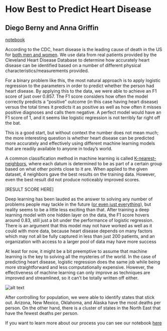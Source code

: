 # How Best to Predict Heart Disease

## Diego Berny and Anna Griffin


[notebook](newlink)


According to the CDC, heart disease is the leading cause of death in the US for [both men and women](https://www.cdc.gov/dhdsp/data_statistics/fact_sheets/fs_heart_disease.htm). We use data from real patients provided by the Cleveland Heart Disease Database to determine how accurately heart disease can be identified based on a number of different physical characteristics/measurements provided.

For a binary problem like this, the most natural approach is to apply logistic regression to the parameters in order to predict whether the person had heart disease. By applying this to the data, we were able to achieve an F1 score of just over 0.857. The F1 score considers how often the model correctly predicts a “positive” outcome (in this case having heart disease) versus the total times it predicts it as positive as well as how often it misses positive diagnoses and calls them negative. A perfect model would have an F1 score of 1, and it seems like logistic regression is not terribly far right off the bat.


This is a good start, but without context the number does not mean much; the more interesting question is whether heart disease can be predicted more accurately and effectively using different machine learning models that are readily available to anyone in today’s world.

A common classification method in machine learning is called [K-nearest-neighbors](https://towardsdatascience.com/machine-learning-basics-with-the-k-nearest-neighbors-algorithm-6a6e71d01761), where each datum is determined to be as part of a certain group based on what other points close to it are. When applied to the given dataset, 4 neighbors gave the best results on the training data. However, even the best result did not produce noticeably improved scores.

[RESULT SCORE HERE]


Deep learning has been lauded as the answer to solving any number of problems people may tackle in the future ([or even just everything](https://www.alphr.com/the-future/1001614/are-ai-and-deep-learning-the-future-of-well-everything)), but reality seems to be a little less exciting than that. After training a deep learning model with one hidden layer on the data, the F1 score hovers around 0.83, still just a bit under the performance of logistic regression.
There is an argument that this model may not have worked as well as it could with more data, because heart disease depends on many factors which may not all be fully captured in less than just 200 patients, and an organization with access to a larger pool of data may have more success

At least for now, it might be a bit preemptive to assume that machine learning is the key to solving all the mysteries of the world. In the case of predicting heart disease, logistic regression does the same job while being more straightforward and less computationally expensive. However, the effectiveness of machine learning can only improve as techniques are improved and streamlined, so it can’t be totally written off either.



![alt text](https://github.com/annagriffin/PoliceShootings/blob/master/project2/images/map.png "Map of deaths per state")

After controlling for population, we were able to identify states that stick out. Arizona, New Mexico, Oklahoma, and Alaska have the most deaths per person. On the other hand, there is a cluster of states in the North East that have the fewest deaths per person.

If you want to learn more about our process you can see our notebook [here](https://github.com/annagriffin/PoliceShootings/blob/master/project2/project2.ipynb)
